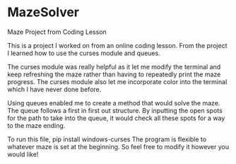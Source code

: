 # MazeSolver
Maze Project from Coding Lesson

This is a project I worked on from an online coding lesson.
From the project I learned how to use the curses module and queues. 

The curses module was really helpful as it let me modify the terminal and keep refreshing the maze rather than having to repeatedly print the maze progress. The curses module also let me incorporate color into the terminal which I have never done before. 

Using queues enabled me to create a method that would solve the maze. The queue follows a first in first out structure. By inputting the open spots for the path to take into the queue, it would check all these spots for a way to the maze ending.

To run this file, pip install windows-curses
The program is flexible to whatever maze is set at the beginning. So feel free to modify it however you would like!
